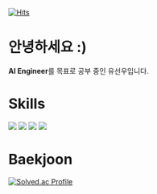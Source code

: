 [![Hits](https://hits.seeyoufarm.com/api/count/incr/badge.svg?url=https%3A%2F%2Fgithub.com%2FUsunwoo&count_bg=%23D10000&title_bg=%23333333&icon=&icon_color=%23E7E7E7&title=visitors&edge_flat=false)](https://hits.seeyoufarm.com)

# 안녕하세요 :)
**AI Engineer**를 목표로 공부 중인 유선우입니다.

# Skills
<img src="https://img.shields.io/badge/Python-3776AB?style=for-the-badge&logo=Python&logoColor=white"> <img src="https://img.shields.io/badge/Git-F05032?style=for-the-badge&logo=git&logoColor=white"> 
<img src="https://img.shields.io/badge/scikit learn-F7931E?style=for-the-badge&logo=scikitlearn&logoColor=white"> <img src="https://img.shields.io/badge/Pytorch-EE4C2C?style=for-the-badge&logo=Pytorch&logoColor=white">

# Baekjoon
[![Solved.ac Profile](http://mazassumnida.wtf/api/v2/generate_badge?boj=sunsense)](https://solved.ac/sunsense/)
